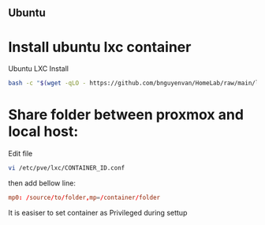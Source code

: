Ubuntu
--------

# Install ubuntu lxc container

Ubuntu LXC Install

```bash
bash -c "$(wget -qLO - https://github.com/bnguyenvan/HomeLab/raw/main/lxc/ubuntu.sh)"
```

# Share folder between proxmox and local host:
Edit file
```bash
vi /etc/pve/lxc/CONTAINER_ID.conf
```
then add bellow line:
```conf
mp0: /source/to/folder,mp=/container/folder
```
It is easiser to set container as Privileged during settup